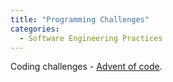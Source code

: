 ```yaml
---
title: "Programming Challenges"
categories:
  - Software Engineering Practices
---
```


Coding challenges - [Advent of code](https://adventofcode.com/2022/about).